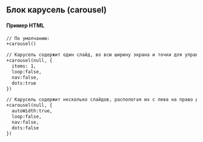 ## Блок карусель (carousel)

#### Пример HTML

```html
// По умолчанию:
+carousel()
```
```html
// Карусель содержит один слайд, во всю ширину экрана и точки для управления слайдами
+carousel(null, {
  items: 1,
  loop:false,
  nav:false,
  dots:true
})
```
```html
// Карусель содержит нксколько слайдов, распологая их с лева на право друг за другом
+carousel(null, {
  autoWidth:true,
  loop:false,
  nav:false,
  dots:false
})
```